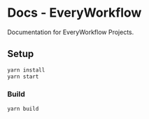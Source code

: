 # Docs - EveryWorkflow

Documentation for EveryWorkflow Projects.


## Setup

```bash
yarn install
yarn start
```

### Build

```bash
yarn build
```

